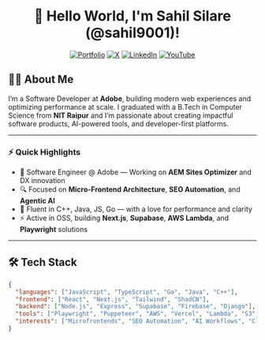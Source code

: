 <div align="center">

# 🚀 Hello World, I'm Sahil Silare (@sahil9001)!

[![Portfolio](https://img.shields.io/badge/portfolio-gray?style=flat&logo=github&logoColor=white)](http://sahil9001.github.io)
[![X](https://img.shields.io/badge/sahilsilare-%231DA1F2.svg?style=flat&logo=X&logoColor=white)](https://twitter.com/sahilsilare)
[![LinkedIn](https://img.shields.io/badge/sahilsilare-%230077B5.svg?style=flat&logo=linkedin&logoColor=white)](https://www.linkedin.com/in/sahil-silare/)
[![YouTube](https://img.shields.io/badge/@CodeArchitectAdobe-ffffff?style=flat&logo=youtube&logoColor=red)](https://www.youtube.com/@CodeArchitectAdobe)

</div>

## 👨‍💻 About Me

I’m a Software Developer at **Adobe**, building modern web experiences and optimizing performance at scale. I graduated with a B.Tech in Computer Science from **NIT Raipur** and I’m passionate about creating impactful software products, AI-powered tools, and developer-first platforms.

---

### ⚡ Quick Highlights

- 🏢 Software Engineer @ Adobe — Working on **AEM Sites Optimizer** and DX innovation
- 🔍 Focused on **Micro-Frontend Architecture**, **SEO Automation**, and **Agentic AI**
- 💬 Fluent in C++, Java, JS, Go — with a love for performance and clarity
- ⚡ Active in OSS, building **Next.js**, **Supabase**, **AWS Lambda**, and **Playwright** solutions

---

## 🛠 Tech Stack

```json
{
  "languages": ["JavaScript", "TypeScript", "Go", "Java", "C++"],
  "frontend": ["React", "Next.js", "Tailwind", "ShadCN"],
  "backend": ["Node.js", "Express", "Supabase", "Firebase", "Django"],
  "tools": ["Playwright", "Puppeteer", "AWS", "Vercel", "Lambda", "S3"],
  "interests": ["Microfrontends", "SEO Automation", "AI Workflows", "Cloud Architectures"]
}
